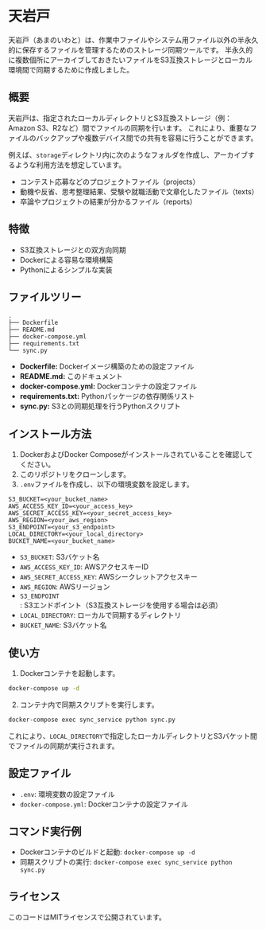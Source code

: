# 天岩戸

天岩戸（あまのいわと）は、作業中ファイルやシステム用ファイル以外の半永久的に保存するファイルを管理するためのストレージ同期ツールです。
半永久的に複数個所にアーカイブしておきたいファイルをS3互換ストレージとローカル環境間で同期するために作成しました。

## 概要

天岩戸は、指定されたローカルディレクトリとS3互換ストレージ（例：Amazon S3、R2など）間でファイルの同期を行います。 
これにより、重要なファイルのバックアップや複数デバイス間での共有を容易に行うことができます。

例えば、`storage`ディレクトリ内に次のようなフォルダを作成し、アーカイブするような利用方法を想定しています。

- コンテスト応募などのプロジェクトファイル（projects）
- 動機や反省、思考整理結果、受験や就職活動で文章化したファイル（texts）
- 卒論やプロジェクトの結果が分かるファイル（reports）

## 特徴

- S3互換ストレージとの双方向同期
- Dockerによる容易な環境構築
- Pythonによるシンプルな実装

## ファイルツリー

```
.
├── Dockerfile
├── README.md
├── docker-compose.yml
├── requirements.txt
└── sync.py
```

- **Dockerfile:** Dockerイメージ構築のための設定ファイル
- **README.md:** このドキュメント
- **docker-compose.yml:** Dockerコンテナの設定ファイル
- **requirements.txt:** Pythonパッケージの依存関係リスト
- **sync.py:** S3との同期処理を行うPythonスクリプト

## インストール方法

1. DockerおよびDocker Composeがインストールされていることを確認してください。
2. このリポジトリをクローンします。
3. `.env`ファイルを作成し、以下の環境変数を設定します。

```env
S3_BUCKET=<your_bucket_name>
AWS_ACCESS_KEY_ID=<your_access_key>
AWS_SECRET_ACCESS_KEY=<your_secret_access_key>
AWS_REGION=<your_aws_region>
S3_ENDPOINT=<your_s3_endpoint>
LOCAL_DIRECTORY=<your_local_directory>
BUCKET_NAME=<your_bucket_name> 
```

- `S3_BUCKET`: S3バケット名
- `AWS_ACCESS_KEY_ID`: AWSアクセスキーID
- `AWS_SECRET_ACCESS_KEY`: AWSシークレットアクセスキー
- `AWS_REGION`: AWSリージョン
- `S3_ENDPOINT`: S3エンドポイント（S3互換ストレージを使用する場合は必須）
- `LOCAL_DIRECTORY`: ローカルで同期するディレクトリ
- `BUCKET_NAME`: S3バケット名


## 使い方

1. Dockerコンテナを起動します。

```sh
docker-compose up -d
```

2.  コンテナ内で同期スクリプトを実行します。

```sh
docker-compose exec sync_service python sync.py
```

これにより、`LOCAL_DIRECTORY`で指定したローカルディレクトリとS3バケット間でファイルの同期が実行されます。

## 設定ファイル

- `.env`: 環境変数の設定ファイル
- `docker-compose.yml`: Dockerコンテナの設定ファイル

## コマンド実行例

- Dockerコンテナのビルドと起動: `docker-compose up -d`
- 同期スクリプトの実行: `docker-compose exec sync_service python sync.py`

## ライセンス

このコードはMITライセンスで公開されています。
